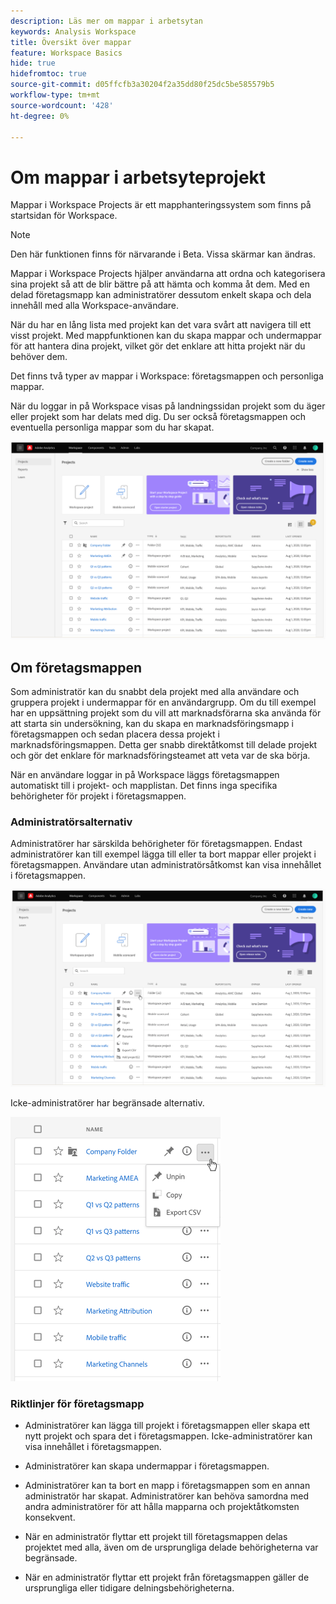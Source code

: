 ```yaml
---
description: Läs mer om mappar i arbetsytan
keywords: Analysis Workspace
title: Översikt över mappar
feature: Workspace Basics
hide: true
hidefromtoc: true
source-git-commit: d05ffcfb3a30204f2a35dd80f25dc5be585579b5
workflow-type: tm+mt
source-wordcount: '428'
ht-degree: 0%

---
```



# Om mappar i arbetsyteprojekt

Mappar i Workspace Projects är ett mapphanteringssystem som finns på startsidan för Workspace.

>[!NOTE]
>
>Den här funktionen finns för närvarande i Beta. Vissa skärmar kan ändras.

Mappar i Workspace Projects hjälper användarna att ordna och kategorisera sina projekt så att de blir bättre på att hämta och komma åt dem. Med en delad företagsmapp kan administratörer dessutom enkelt skapa och dela innehåll med alla Workspace-användare. 

När du har en lång lista med projekt kan det vara svårt att navigera till ett visst projekt. Med mappfunktionen kan du skapa mappar och undermappar för att hantera dina projekt, vilket gör det enklare att hitta projekt när du behöver dem. 

Det finns två typer av mappar i Workspace: företagsmappen och personliga mappar.

När du loggar in på Workspace visas på landningssidan projekt som du äger eller projekt som har delats med dig. Du ser också företagsmappen och eventuella personliga mappar som du har skapat.

![](/help/analyze/analysis-workspace/build-workspace-project/assets/landing-page.png)

## Om företagsmappen

Som administratör kan du snabbt dela projekt med alla användare och gruppera projekt i undermappar för en användargrupp. Om du till exempel har en uppsättning projekt som du vill att marknadsförarna ska använda för att starta sin undersökning, kan du skapa en marknadsföringsmapp i företagsmappen och sedan placera dessa projekt i marknadsföringsmappen. Detta ger snabb direktåtkomst till delade projekt och gör det enklare för marknadsföringsteamet att veta var de ska börja.

När en användare loggar in på Workspace läggs företagsmappen automatiskt till i projekt- och mapplistan. Det finns inga specifika behörigheter för projekt i företagsmappen.

### Administratörsalternativ

Administratörer har särskilda behörigheter för företagsmappen. Endast administratörer kan till exempel lägga till eller ta bort mappar eller projekt i företagsmappen. Användare utan administratörsåtkomst kan visa innehållet i företagsmappen.

![](/help/analyze/analysis-workspace/build-workspace-project/assets/admin-access-co-folder.png)

Icke-administratörer har begränsade alternativ.

![](/help/analyze/analysis-workspace/build-workspace-project/assets/non-admin-options.png)

### Riktlinjer för företagsmapp

- Administratörer kan lägga till projekt i företagsmappen eller skapa ett nytt projekt och spara det i företagsmappen. Icke-administratörer kan visa innehållet i företagsmappen.

- Administratörer kan skapa undermappar i företagsmappen.

- Administratörer kan ta bort en mapp i företagsmappen som en annan administratör har skapat. Administratörer kan behöva samordna med andra administratörer för att hålla mapparna och projektåtkomsten konsekvent.

- När en administratör flyttar ett projekt till företagsmappen delas projektet med alla, även om de ursprungliga delade behörigheterna var begränsade.

- När en administratör flyttar ett projekt från företagsmappen gäller de ursprungliga eller tidigare delningsbehörigheterna.
